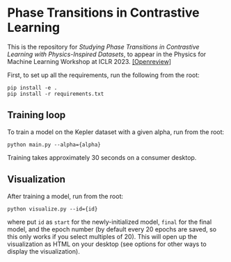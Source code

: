 # Phase Transitions in Contrastive Learning

This is the repository for _Studying Phase Transitions in Contrastive Learning with Physics-Inspired Datasets_, to appear in the Physics for Machine Learning Workshop at ICLR 2023. [[Openreview]](https://openreview.net/forum?id=djssHWljSA)

First, to set up all the requirements, run the following from the root:
```shell
pip install -e .
pip install -r requirements.txt
```

## Training loop

To train a model on the Kepler dataset with a given alpha, run from the root:

```shell
python main.py --alpha={alpha}
```

Training takes approximately 30 seconds on a consumer desktop.

## Visualization

After training a model, run from the root:

```shell
python visualize.py --id={id}
```

where put ``id`` as ``start`` for the newly-initialized model, ``final`` for the final model, and the epoch number (by default every 20 epochs are saved, so this only works if you select multiples of 20). This will open up the visualization as HTML on your desktop (see options for other ways to display the visualization).
